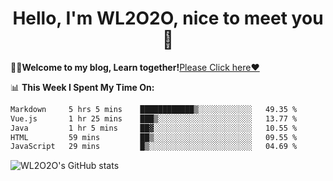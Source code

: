 <h1 align = "center">Hello, I'm WL2O2O, nice to meet you 👋</h1>

🧑‍💻**Welcome to my blog, Learn together!**[Please Click here❤️](https://wl2o2o.github.io)

📊 **This Week I Spent My Time On:**
<!--START_SECTION:waka-->

```txt
Markdown     5 hrs 5 mins    ████████████▒░░░░░░░░░░░░   49.35 %
Vue.js       1 hr 25 mins    ███▒░░░░░░░░░░░░░░░░░░░░░   13.77 %
Java         1 hr 5 mins     ██▓░░░░░░░░░░░░░░░░░░░░░░   10.55 %
HTML         59 mins         ██▒░░░░░░░░░░░░░░░░░░░░░░   09.55 %
JavaScript   29 mins         █▒░░░░░░░░░░░░░░░░░░░░░░░   04.69 %
```

<!--END_SECTION:waka-->

![WL2O2O's GitHub stats](https://github-readme-stats.vercel.app/api?username=wl2o2o&show_icons=true)


<!--
**WL2O2O/WL2O2O** is a ✨ _special_ ✨ repository because its `README.md` (this file) appears on your GitHub profile.

Here are some ideas to get you started:

- 🔭 I’m currently working on ...
- 🌱 I’m currently learning ...
- 👯 I’m looking to collaborate on ...
- 🤔 I’m looking for help with ...
- 💬 Ask me about ...
- 📫 How to reach me: ...
- 😄 Pronouns: ...
- ⚡ Fun fact: ...
-->
